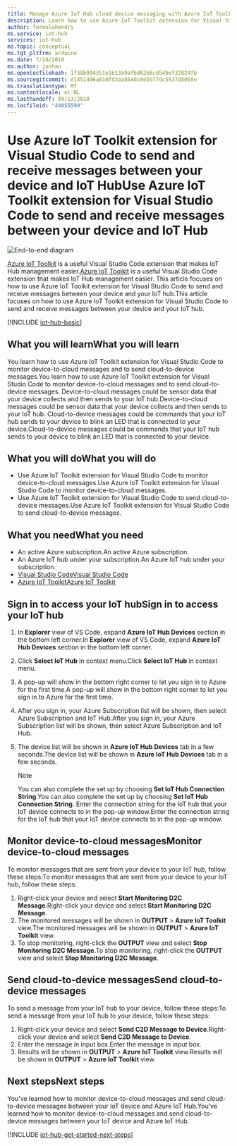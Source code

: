 ```yaml
---
title: Manage Azure IoT Hub cloud device messaging with Azure IoT Toolkit extension for Visual Studio Code | Microsoft Docs
description: Learn how to use Azure IoT Toolkit extension for Visual Studio Code to monitor device to cloud messages and send cloud to device messages in Azure IoT Hub.
author: formulahendry
ms.service: iot-hub
services: iot-hub
ms.topic: conceptual
ms.tgt_pltfrm: arduino
ms.date: 7/20/2018
ms.author: junhan
ms.openlocfilehash: 1f38b094351e1613a9afbd6266cd54bef32824fb
ms.sourcegitcommit: d1451406a010fd3aa854dc8e5b77dc5537d8050e
ms.translationtype: MT
ms.contentlocale: nl-NL
ms.lasthandoff: 09/13/2018
ms.locfileid: "44855599"
---
```

# <a name="use-azure-iot-toolkit-extension-for-visual-studio-code-to-send-and-receive-messages-between-your-device-and-iot-hub"></a><span data-ttu-id="89af9-103">Use Azure IoT Toolkit extension for Visual Studio Code to send and receive messages between your device and IoT Hub</span><span class="sxs-lookup"><span data-stu-id="89af9-103">Use Azure IoT Toolkit extension for Visual Studio Code to send and receive messages between your device and IoT Hub</span></span>

![End-to-end diagram](media/iot-hub-get-started-e2e-diagram/2.png)

<span data-ttu-id="89af9-105">[Azure IoT Toolkit](https://marketplace.visualstudio.com/items?itemName=vsciot-vscode.azure-iot-toolkit) is a useful Visual Studio Code extension that makes IoT Hub management easier.</span><span class="sxs-lookup"><span data-stu-id="89af9-105">[Azure IoT Toolkit](https://marketplace.visualstudio.com/items?itemName=vsciot-vscode.azure-iot-toolkit) is a useful Visual Studio Code extension that makes IoT Hub management easier.</span></span> <span data-ttu-id="89af9-106">This article focuses on how to use Azure IoT Toolkit extension for Visual Studio Code to send and receive messages between your device and your IoT hub.</span><span class="sxs-lookup"><span data-stu-id="89af9-106">This article focuses on how to use Azure IoT Toolkit extension for Visual Studio Code to send and receive messages between your device and your IoT hub.</span></span>

[!INCLUDE [iot-hub-basic](../../includes/iot-hub-basic-partial.md)]

## <a name="what-you-will-learn"></a><span data-ttu-id="89af9-107">What you will learn</span><span class="sxs-lookup"><span data-stu-id="89af9-107">What you will learn</span></span>

<span data-ttu-id="89af9-108">You learn how to use Azure IoT Toolkit extension for Visual Studio Code to monitor device-to-cloud messages and to send cloud-to-device messages.</span><span class="sxs-lookup"><span data-stu-id="89af9-108">You learn how to use Azure IoT Toolkit extension for Visual Studio Code to monitor device-to-cloud messages and to send cloud-to-device messages.</span></span> <span data-ttu-id="89af9-109">Device-to-cloud messages could be sensor data that your device collects and then sends to your IoT hub.</span><span class="sxs-lookup"><span data-stu-id="89af9-109">Device-to-cloud messages could be sensor data that your device collects and then sends to your IoT hub.</span></span> <span data-ttu-id="89af9-110">Cloud-to-device messages could be commands that your IoT hub sends to your device to blink an LED that is connected to your device.</span><span class="sxs-lookup"><span data-stu-id="89af9-110">Cloud-to-device messages could be commands that your IoT hub sends to your device to blink an LED that is connected to your device.</span></span>

## <a name="what-you-will-do"></a><span data-ttu-id="89af9-111">What you will do</span><span class="sxs-lookup"><span data-stu-id="89af9-111">What you will do</span></span>

- <span data-ttu-id="89af9-112">Use Azure IoT Toolkit extension for Visual Studio Code to monitor device-to-cloud messages.</span><span class="sxs-lookup"><span data-stu-id="89af9-112">Use Azure IoT Toolkit extension for Visual Studio Code to monitor device-to-cloud messages.</span></span>
- <span data-ttu-id="89af9-113">Use Azure IoT Toolkit extension for Visual Studio Code to send cloud-to-device messages.</span><span class="sxs-lookup"><span data-stu-id="89af9-113">Use Azure IoT Toolkit extension for Visual Studio Code to send cloud-to-device messages.</span></span>

## <a name="what-you-need"></a><span data-ttu-id="89af9-114">What you need</span><span class="sxs-lookup"><span data-stu-id="89af9-114">What you need</span></span>

- <span data-ttu-id="89af9-115">An active Azure subscription.</span><span class="sxs-lookup"><span data-stu-id="89af9-115">An active Azure subscription.</span></span>
- <span data-ttu-id="89af9-116">An Azure IoT hub under your subscription.</span><span class="sxs-lookup"><span data-stu-id="89af9-116">An Azure IoT hub under your subscription.</span></span>
- [<span data-ttu-id="89af9-117">Visual Studio Code</span><span class="sxs-lookup"><span data-stu-id="89af9-117">Visual Studio Code</span></span>](https://code.visualstudio.com/)
- [<span data-ttu-id="89af9-118">Azure IoT Toolkit</span><span class="sxs-lookup"><span data-stu-id="89af9-118">Azure IoT Toolkit</span></span>](https://marketplace.visualstudio.com/items?itemName=vsciot-vscode.azure-iot-toolkit)

## <a name="sign-in-to-access-your-iot-hub"></a><span data-ttu-id="89af9-119">Sign in to access your IoT hub</span><span class="sxs-lookup"><span data-stu-id="89af9-119">Sign in to access your IoT hub</span></span>

1. <span data-ttu-id="89af9-120">In **Explorer** view of VS Code, expand **Azure IoT Hub Devices** section in the bottom left corner.</span><span class="sxs-lookup"><span data-stu-id="89af9-120">In **Explorer** view of VS Code, expand **Azure IoT Hub Devices** section in the bottom left corner.</span></span>
1. <span data-ttu-id="89af9-121">Click **Select IoT Hub** in context menu.</span><span class="sxs-lookup"><span data-stu-id="89af9-121">Click **Select IoT Hub** in context menu.</span></span>
1. <span data-ttu-id="89af9-122">A pop-up will show in the bottom right corner to let you sign in to Azure for the first time.</span><span class="sxs-lookup"><span data-stu-id="89af9-122">A pop-up will show in the bottom right corner to let you sign in to Azure for the first time.</span></span>
1. <span data-ttu-id="89af9-123">After you sign in, your Azure Subscription list will be shown, then select Azure Subscription and IoT Hub.</span><span class="sxs-lookup"><span data-stu-id="89af9-123">After you sign in, your Azure Subscription list will be shown, then select Azure Subscription and IoT Hub.</span></span>
1. <span data-ttu-id="89af9-124">The device list will be shown in **Azure IoT Hub Devices** tab in a few seconds.</span><span class="sxs-lookup"><span data-stu-id="89af9-124">The device list will be shown in **Azure IoT Hub Devices** tab in a few seconds.</span></span>

   > [!Note]
   > <span data-ttu-id="89af9-125">You can also complete the set up by choosing **Set IoT Hub Connection String**.</span><span class="sxs-lookup"><span data-stu-id="89af9-125">You can also complete the set up by choosing **Set IoT Hub Connection String**.</span></span> <span data-ttu-id="89af9-126">Enter the connection string for the IoT hub that your IoT device connects to in the pop-up window.</span><span class="sxs-lookup"><span data-stu-id="89af9-126">Enter the connection string for the IoT hub that your IoT device connects to in the pop-up window.</span></span>
   
## <a name="monitor-device-to-cloud-messages"></a><span data-ttu-id="89af9-127">Monitor device-to-cloud messages</span><span class="sxs-lookup"><span data-stu-id="89af9-127">Monitor device-to-cloud messages</span></span>

<span data-ttu-id="89af9-128">To monitor messages that are sent from your device to your IoT hub, follow these steps:</span><span class="sxs-lookup"><span data-stu-id="89af9-128">To monitor messages that are sent from your device to your IoT hub, follow these steps:</span></span>

1. <span data-ttu-id="89af9-129">Right-click your device and select **Start Monitoring D2C Message**.</span><span class="sxs-lookup"><span data-stu-id="89af9-129">Right-click your device and select **Start Monitoring D2C Message**.</span></span>
1. <span data-ttu-id="89af9-130">The monitored messages will be shown in **OUTPUT** > **Azure IoT Toolkit** view.</span><span class="sxs-lookup"><span data-stu-id="89af9-130">The monitored messages will be shown in **OUTPUT** > **Azure IoT Toolkit** view.</span></span>
1. <span data-ttu-id="89af9-131">To stop monitoring, right-click the **OUTPUT** view and select **Stop Monitoring D2C Message**.</span><span class="sxs-lookup"><span data-stu-id="89af9-131">To stop monitoring, right-click the **OUTPUT** view and select **Stop Monitoring D2C Message**.</span></span>

## <a name="send-cloud-to-device-messages"></a><span data-ttu-id="89af9-132">Send cloud-to-device messages</span><span class="sxs-lookup"><span data-stu-id="89af9-132">Send cloud-to-device messages</span></span>

<span data-ttu-id="89af9-133">To send a message from your IoT hub to your device, follow these steps:</span><span class="sxs-lookup"><span data-stu-id="89af9-133">To send a message from your IoT hub to your device, follow these steps:</span></span>

1. <span data-ttu-id="89af9-134">Right-click your device and select **Send C2D Message to Device**.</span><span class="sxs-lookup"><span data-stu-id="89af9-134">Right-click your device and select **Send C2D Message to Device**.</span></span> 
1. <span data-ttu-id="89af9-135">Enter the message in input box.</span><span class="sxs-lookup"><span data-stu-id="89af9-135">Enter the message in input box.</span></span>
1. <span data-ttu-id="89af9-136">Results will be shown in **OUTPUT** > **Azure IoT Toolkit** view.</span><span class="sxs-lookup"><span data-stu-id="89af9-136">Results will be shown in **OUTPUT** > **Azure IoT Toolkit** view.</span></span>

## <a name="next-steps"></a><span data-ttu-id="89af9-137">Next steps</span><span class="sxs-lookup"><span data-stu-id="89af9-137">Next steps</span></span>

<span data-ttu-id="89af9-138">You’ve learned how to monitor device-to-cloud messages and send cloud-to-device messages between your IoT device and Azure IoT Hub.</span><span class="sxs-lookup"><span data-stu-id="89af9-138">You’ve learned how to monitor device-to-cloud messages and send cloud-to-device messages between your IoT device and Azure IoT Hub.</span></span>

[!INCLUDE [iot-hub-get-started-next-steps](../../includes/iot-hub-get-started-next-steps.md)]
